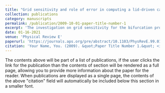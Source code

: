 ```yaml
---
title: "Grid sensitivity and role of error in computing a lid-driven cavity problem"
collection: publications
category: manuscripts
permalink: /publication/2009-10-01-paper-title-number-1
excerpt: 'The investigation on grid sensitivity for the bifurcation problem of the canonical lid-driven cavity (LDC) flow results is reported here with very fine grids. This is motivated by different researchers presenting different first bifurcation critical Reynolds number (Recr1), which appears to depend on the formulation, numerical method, and choice of grid. By using a very-high-accuracy parallel algorithm, and the same method with which sequential results were presented by Lestandi et al., we present results using (1025×1025) and (2049×2049) grid points. Detailed results presented using these grids help us understand the computational physics of the numerical receptivity of the LDC flow, with and without explicit excitation. The mathematical physics of the investigated problem will become apparent when we identify the roles of numerical errors with the ambient omnipresent disturbances in real physical flows as interchangeable. In physical or in numerical setups, presence of disturbances cannot be ignored. In this context, the need for explicit excitation for the used compact scheme arises for a definitive threshold amplitude, below which the flow relaxes back to quiescent state after the excitation is removed in computations. We also implement the present parallel method to show the physical aspects of primary and secondary instabilities to be maintained for other numerical schemes, and we show the results to reflect the complex physics during multiple subcritical Hopf bifurcation. Also, we relate the various sources of errors during computations that is typical of such shear-driven flow. These results, with near spectral accuracy, constitute universal benchmark results for the solution of Navier-Stokes equation for LDC.'
date: 01-16-2021
venue: 'Physical Review E'
paperurl: 'https://journals.aps.org/pre/abstract/10.1103/PhysRevE.99.013305'
citation: 'Your Name, You. (2009). &quot;Paper Title Number 1.&quot; <i>Journal 1</i>. 1(1).'
---
```


The contents above will be part of a list of publications, if the user clicks the link for the publication than the contents of section will be rendered as a full page, allowing you to provide more information about the paper for the reader. When publications are displayed as a single page, the contents of the above "citation" field will automatically be included below this section in a smaller font.
